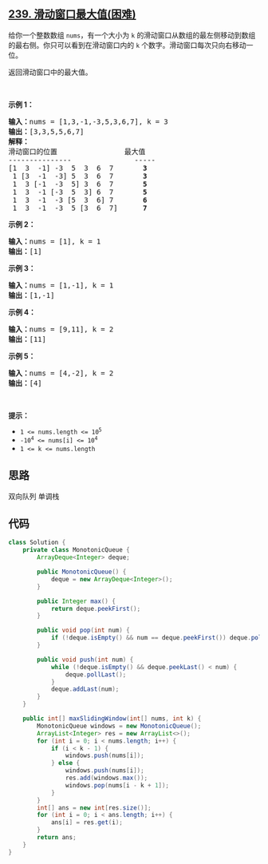 ## [239. 滑动窗口最大值(困难)](https://leetcode-cn.com/problems/sliding-window-maximum/)
<div class="notranslate"><p>给你一个整数数组 <code>nums</code>，有一个大小为&nbsp;<code>k</code><em>&nbsp;</em>的滑动窗口从数组的最左侧移动到数组的最右侧。你只可以看到在滑动窗口内的 <code>k</code>&nbsp;个数字。滑动窗口每次只向右移动一位。</p>

<p>返回滑动窗口中的最大值。</p>

<p>&nbsp;</p>

<p><strong>示例 1：</strong></p>

<pre><b>输入：</b>nums = [1,3,-1,-3,5,3,6,7], k = 3
<b>输出：</b>[3,3,5,5,6,7]
<b>解释：</b>
滑动窗口的位置                最大值
---------------               -----
[1  3  -1] -3  5  3  6  7       <strong>3</strong>
 1 [3  -1  -3] 5  3  6  7       <strong>3</strong>
 1  3 [-1  -3  5] 3  6  7      <strong> 5</strong>
 1  3  -1 [-3  5  3] 6  7       <strong>5</strong>
 1  3  -1  -3 [5  3  6] 7       <strong>6</strong>
 1  3  -1  -3  5 [3  6  7]      <strong>7</strong>
</pre>

<p><strong>示例 2：</strong></p>

<pre><b>输入：</b>nums = [1], k = 1
<b>输出：</b>[1]
</pre>

<p><strong>示例 3：</strong></p>

<pre><b>输入：</b>nums = [1,-1], k = 1
<b>输出：</b>[1,-1]
</pre>

<p><strong>示例 4：</strong></p>

<pre><b>输入：</b>nums = [9,11], k = 2
<b>输出：</b>[11]
</pre>

<p><strong>示例 5：</strong></p>

<pre><b>输入：</b>nums = [4,-2], k = 2
<b>输出：</b>[4]</pre>

<p>&nbsp;</p>

<p><b>提示：</b></p>

<ul>
	<li><code>1 &lt;= nums.length &lt;= 10<sup>5</sup></code></li>
	<li><code>-10<sup>4</sup>&nbsp;&lt;= nums[i] &lt;= 10<sup>4</sup></code></li>
	<li><code>1 &lt;= k &lt;= nums.length</code></li>
</ul>
</div>

## 思路
双向队列
单调栈

## 代码
```java
class Solution {
    private class MonotonicQueue {
        ArrayDeque<Integer> deque;

        public MonotonicQueue() {
            deque = new ArrayDeque<Integer>();
        }

        public Integer max() {
            return deque.peekFirst();
        }

        public void pop(int num) {
            if (!deque.isEmpty() && num == deque.peekFirst()) deque.pollFirst();
        }

        public void push(int num) {
            while (!deque.isEmpty() && deque.peekLast() < num) {
                deque.pollLast();
            }
            deque.addLast(num);
        }
    }

    public int[] maxSlidingWindow(int[] nums, int k) {
        MonotonicQueue windows = new MonotonicQueue();
        ArrayList<Integer> res = new ArrayList<>();
        for (int i = 0; i < nums.length; i++) {
            if (i < k - 1) {
                windows.push(nums[i]);
            } else {
                windows.push(nums[i]);
                res.add(windows.max());
                windows.pop(nums[i - k + 1]);
            }
        }
        int[] ans = new int[res.size()];
        for (int i = 0; i < ans.length; i++) {
            ans[i] = res.get(i);
        }
        return ans;
    }
}
```
